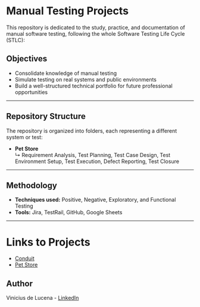 # Manual Testing Projects

This repository is dedicated to the study, practice, and documentation of manual software testing, following the whole Software Testing Life Cycle (STLC):

## Objectives

- Consolidate knowledge of manual testing  
- Simulate testing on real systems and public environments  
- Build a well-structured technical portfolio for future professional opportunities  

---

## Repository Structure

The repository is organized into folders, each representing a different system or test:

- **Pet Store**  
  ↳ Requirement Analysis, Test Planning, Test Case Design, Test Environment Setup, Test Execution, Defect Reporting, Test Closure

---

## Methodology

- **Techniques used:** Positive, Negative, Exploratory, and Functional Testing  
- **Tools:** Jira, TestRail, GitHub, Google Sheets

---

# Links to Projects

- [Conduit](https://github.com/viniciusdelucena/manual-testing-projects/tree/main/Conduit)
- [Pet Store](https://github.com/viniciusdelucena/manual-testing-projects/tree/main/PetStore)


## Author
Vinicius de Lucena - [LinkedIn](https://www.linkedin.com/in/vinicius-de-lucena)

